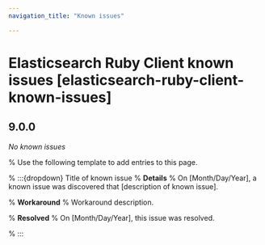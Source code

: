 ```yaml
---
navigation_title: "Known issues"

---
```


# Elasticsearch Ruby Client known issues [elasticsearch-ruby-client-known-issues]

## 9.0.0

_No known issues_

% Use the following template to add entries to this page.

% :::{dropdown} Title of known issue
% **Details** 
% On [Month/Day/Year], a known issue was discovered that [description of known issue].

% **Workaround** 
% Workaround description.

% **Resolved**
% On [Month/Day/Year], this issue was resolved.

% :::
